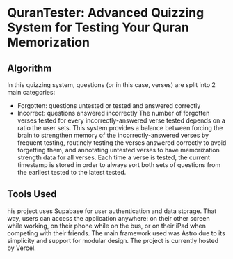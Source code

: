 # QuranTester: Advanced Quizzing System for Testing Your Quran Memorization
## Algorithm
In this quizzing system, questions (or in this case, verses) are split into 2 main categories:
- Forgotten: questions untested or tested and answered correctly
- Incorrect: questions answered incorrectly
The number of forgotten verses tested for every incorrectly-answered verse tested depends on a ratio the user sets. This system provides a balance between forcing the brain to strengthen memory of the incorrectly-answered verses by frequent testing, routinely testing the verses answered correctly to avoid forgetting them, and annotating untested verses to have memorization strength data for all verses. Each time a verse is tested, the current timestamp is stored in order to always sort both sets of questions from the earliest tested to the latest tested.
## Tools Used
his project uses Supabase for user authentication and data storage. That way, users can access the application anywhere: on their other screen while working, on their phone while on the bus, or on their iPad when competing with their friends. The main framework used was Astro due to its simplicity and support for modular design. The project is currently hosted by Vercel.
